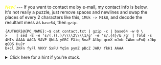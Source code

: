 <span class="blink" style="color: #FFFF00;"><em>New!</em></span> ---
If you want to contact me by e-mail, my contact info is below.<br/>
It's not really a puzzle, just remove spaces and newlines and swap the places of every 2 characters like this, `1MUk -> M1kU`, and decode the resultant mess as `base64`, then `gzip`.

<pre><code><span class="term-prompt">{AUTHOR}@{PC_NAME}</span>:<span class="term-dir">~</span>$ cat contact.txt | gzip -c | base64 -w 0 \
&gt;	| sed -E -e 's/(.)(.)/\\\\2\\\\1/g' -e 's/.&#123;4&#125;/&amp; /g' | fold -s
4HIs AAAA AACA 9AVP QhLA yGRC FXiq 5maF Alkp qcmX mJmb CWkm uFnQ xJbp qODS HuJr
b+cl ZKFn fyFl VKKY SxFU Yq5m pymZ pBcZ JAR/ fkH1 AAAA
</code></pre>

<details>
<summary>Click here for a hint if you're stuck.</summary>
<em>Never run unknown or <a href="http://thejh.net/misc/website-terminal-copy-paste">untrusted shell commands</a>
copy-pasted directly from someone's website.</em>
<br/>
<code>wget -qO- {SITE_HOSTNAME} | sed -n '/^4HIs/{N;p}' | tr -d '\\\\n ' | sed -E 's/(.)(.)/\\\\2\\\\1/g' | base64 -d | zcat</code>
</details>

